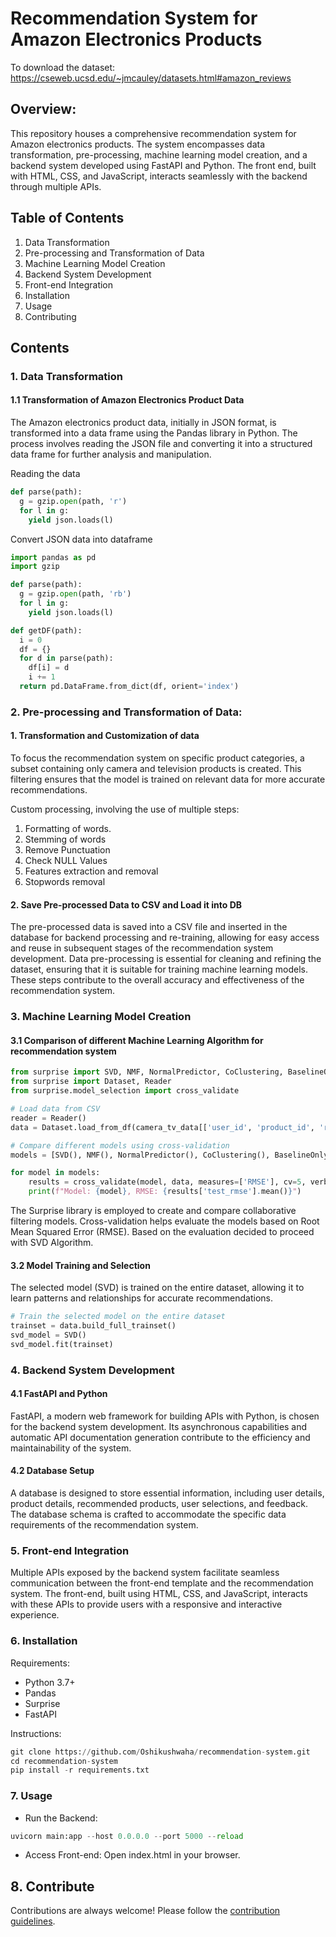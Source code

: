 # Recommendation System for Amazon Electronics Products

To download the dataset: https://cseweb.ucsd.edu/~jmcauley/datasets.html#amazon_reviews

## Overview:
This repository houses a comprehensive recommendation system for Amazon electronics products. The system encompasses data transformation, pre-processing, machine learning model creation, and a backend system developed using FastAPI and Python. The front end, built with HTML, CSS, and JavaScript, interacts seamlessly with the backend through multiple APIs.

## Table of Contents
1. Data Transformation
2. Pre-processing and Transformation of Data
3. Machine Learning Model Creation
4. Backend System Development
5. Front-end Integration
6. Installation
7. Usage
8. Contributing

## Contents
### 1. Data Transformation
#### 1.1 Transformation of Amazon Electronics Product Data
The Amazon electronics product data, initially in JSON format, is transformed into a data frame using the Pandas library in Python. The process involves reading the JSON file and converting it into a structured data frame for further analysis and manipulation.

Reading the data
```python
def parse(path):
  g = gzip.open(path, 'r')
  for l in g:
    yield json.loads(l)
```

Convert JSON data into dataframe

```python
import pandas as pd
import gzip

def parse(path):
  g = gzip.open(path, 'rb')
  for l in g:
    yield json.loads(l)

def getDF(path):
  i = 0
  df = {}
  for d in parse(path):
    df[i] = d
    i += 1
  return pd.DataFrame.from_dict(df, orient='index')
```

### 2. Pre-processing and Transformation of Data:
#### 1. Transformation and Customization of data
To focus the recommendation system on specific product categories, a subset containing only camera and television products is created. This filtering ensures that the model is trained on relevant data for more accurate recommendations.

Custom processing, involving the use of multiple steps:
1. Formatting of words.
2. Stemming of words
3. Remove Punctuation
4. Check NULL Values
5. Features extraction and removal
6. Stopwords removal

#### 2. Save Pre-processed Data to CSV and Load it into DB
The pre-processed data is saved into a CSV file and inserted in the database for backend processing and re-training, allowing for easy access and reuse in subsequent stages of the recommendation system development.
Data pre-processing is essential for cleaning and refining the dataset, ensuring that it is suitable for training machine learning models. These steps contribute to the overall accuracy and effectiveness of the recommendation system.

### 3. Machine Learning Model Creation
#### 3.1 Comparison of different Machine Learning Algorithm for recommendation system 

```python
from surprise import SVD, NMF, NormalPredictor, CoClustering, BaselineOnly, SlopeOne
from surprise import Dataset, Reader
from surprise.model_selection import cross_validate

# Load data from CSV
reader = Reader()
data = Dataset.load_from_df(camera_tv_data[['user_id', 'product_id', 'rating']], reader)

# Compare different models using cross-validation
models = [SVD(), NMF(), NormalPredictor(), CoClustering(), BaselineOnly(), SlopeOne()]

for model in models:
    results = cross_validate(model, data, measures=['RMSE'], cv=5, verbose=True)
    print(f"Model: {model}, RMSE: {results['test_rmse'].mean()}")
```

The Surprise library is employed to create and compare collaborative filtering models. Cross-validation helps evaluate the models based on Root Mean Squared Error (RMSE). Based on the evaluation decided to proceed with SVD Algorithm.

#### 3.2 Model Training and Selection
The selected model (SVD) is trained on the entire dataset, allowing it to learn patterns and relationships for accurate recommendations.

```python
# Train the selected model on the entire dataset
trainset = data.build_full_trainset()
svd_model = SVD()
svd_model.fit(trainset)
```

### 4. Backend System Development
#### 4.1 FastAPI and Python
FastAPI, a modern web framework for building APIs with Python, is chosen for the backend system development. Its asynchronous capabilities and automatic API documentation generation contribute to the efficiency and maintainability of the system.

#### 4.2 Database Setup
A database is designed to store essential information, including user details, product details, recommended products, user selections, and feedback. The database schema is crafted to accommodate the specific data requirements of the recommendation system.

### 5. Front-end Integration
Multiple APIs exposed by the backend system facilitate seamless communication between the front-end template and the recommendation system. The front-end, built using HTML, CSS, and JavaScript, interacts with these APIs to provide users with a responsive and interactive experience.


### 6. Installation
Requirements:

- Python 3.7+
- Pandas
- Surprise
- FastAPI

Instructions:

```python
git clone https://github.com/Oshikushwaha/recommendation-system.git
cd recommendation-system
pip install -r requirements.txt
```

### 7. Usage
- Run the Backend:

```python
uvicorn main:app --host 0.0.0.0 --port 5000 --reload
```

- Access Front-end:
  Open index.html in your browser.

## 8. Contribute

Contributions are always welcome!
Please follow the [contribution guidelines](contributing.md).


